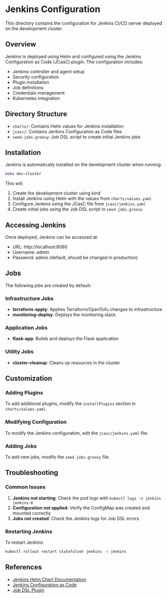 # Jenkins Configuration

This directory contains the configuration for Jenkins CI/CD server deployed on the development cluster.

## Overview

Jenkins is deployed using Helm and configured using the Jenkins Configuration as Code (JCasC) plugin. The configuration includes:

- Jenkins controller and agent setup
- Security configuration
- Plugin installation
- Job definitions
- Credentials management
- Kubernetes integration

## Directory Structure

- `charts/`: Contains Helm values for Jenkins installation
- `jcasc/`: Contains Jenkins Configuration as Code files
- `seed-jobs.groovy`: Job DSL script to create initial Jenkins jobs

## Installation

Jenkins is automatically installed on the development cluster when running:

```bash
make dev-cluster
```

This will:
1. Create the development cluster using kind
2. Install Jenkins using Helm with the values from `charts/values.yaml`
3. Configure Jenkins using the JCasC file from `jcasc/jenkins.yaml`
4. Create initial jobs using the Job DSL script in `seed-jobs.groovy`

## Accessing Jenkins

Once deployed, Jenkins can be accessed at:

- URL: http://localhost:8080
- Username: admin
- Password: admin (default, should be changed in production)

## Jobs

The following jobs are created by default:

### Infrastructure Jobs

- **terraform-apply**: Applies Terraform/OpenTofu changes to infrastructure
- **monitoring-deploy**: Deploys the monitoring stack

### Application Jobs

- **flask-app**: Builds and deploys the Flask application

### Utility Jobs

- **cluster-cleanup**: Cleans up resources in the cluster

## Customization

### Adding Plugins

To add additional plugins, modify the `installPlugins` section in `charts/values.yaml`.

### Modifying Configuration

To modify the Jenkins configuration, edit the `jcasc/jenkins.yaml` file.

### Adding Jobs

To add new jobs, modify the `seed-jobs.groovy` file.

## Troubleshooting

### Common Issues

1. **Jenkins not starting**: Check the pod logs with `kubectl logs -n jenkins jenkins-0`
2. **Configuration not applied**: Verify the ConfigMap was created and mounted correctly
3. **Jobs not created**: Check the Jenkins logs for Job DSL errors

### Restarting Jenkins

To restart Jenkins:

```bash
kubectl rollout restart statefulset jenkins -n jenkins
```

## References

- [Jenkins Helm Chart Documentation](https://github.com/jenkinsci/helm-charts)
- [Jenkins Configuration as Code](https://github.com/jenkinsci/configuration-as-code-plugin)
- [Job DSL Plugin](https://github.com/jenkinsci/job-dsl-plugin)
